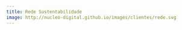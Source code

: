 ```yaml
---
title: Rede Sustentabilidade
image: http://nucleo-digital.github.io/images/clientes/rede.svg
---
```


